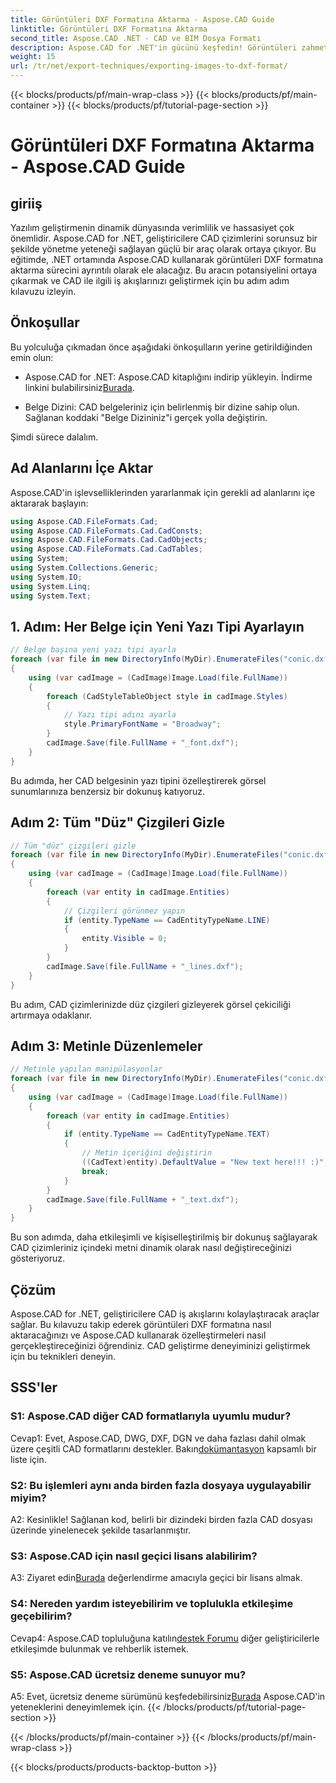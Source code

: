 ```yaml
---
title: Görüntüleri DXF Formatına Aktarma - Aspose.CAD Guide
linktitle: Görüntüleri DXF Formatına Aktarma
second_title: Aspose.CAD .NET - CAD ve BIM Dosya Formatı
description: Aspose.CAD for .NET'in gücünü keşfedin! Görüntüleri zahmetsizce DXF formatına aktarmayı öğrenin. CAD geliştirmenizi hassasiyet ve verimlilikle geliştirin.
weight: 15
url: /tr/net/export-techniques/exporting-images-to-dxf-format/
---
```


{{< blocks/products/pf/main-wrap-class >}}
{{< blocks/products/pf/main-container >}}
{{< blocks/products/pf/tutorial-page-section >}}

# Görüntüleri DXF Formatına Aktarma - Aspose.CAD Guide

## giriiş

Yazılım geliştirmenin dinamik dünyasında verimlilik ve hassasiyet çok önemlidir. Aspose.CAD for .NET, geliştiricilere CAD çizimlerini sorunsuz bir şekilde yönetme yeteneği sağlayan güçlü bir araç olarak ortaya çıkıyor. Bu eğitimde, .NET ortamında Aspose.CAD kullanarak görüntüleri DXF formatına aktarma sürecini ayrıntılı olarak ele alacağız. Bu aracın potansiyelini ortaya çıkarmak ve CAD ile ilgili iş akışlarınızı geliştirmek için bu adım adım kılavuzu izleyin.

## Önkoşullar

Bu yolculuğa çıkmadan önce aşağıdaki önkoşulların yerine getirildiğinden emin olun:

-  Aspose.CAD for .NET: Aspose.CAD kitaplığını indirip yükleyin. İndirme linkini bulabilirsiniz[Burada](https://releases.aspose.com/cad/net/).

- Belge Dizini: CAD belgeleriniz için belirlenmiş bir dizine sahip olun. Sağlanan koddaki "Belge Dizininiz"i gerçek yolla değiştirin.

Şimdi sürece dalalım.

## Ad Alanlarını İçe Aktar

Aspose.CAD'in işlevselliklerinden yararlanmak için gerekli ad alanlarını içe aktararak başlayın:

```csharp
using Aspose.CAD.FileFormats.Cad;
using Aspose.CAD.FileFormats.Cad.CadConsts;
using Aspose.CAD.FileFormats.Cad.CadObjects;
using Aspose.CAD.FileFormats.Cad.CadTables;
using System;
using System.Collections.Generic;
using System.IO;
using System.Linq;
using System.Text;
```

## 1. Adım: Her Belge için Yeni Yazı Tipi Ayarlayın

```csharp
// Belge başına yeni yazı tipi ayarla
foreach (var file in new DirectoryInfo(MyDir).EnumerateFiles("conic.dxf"))
{
    using (var cadImage = (CadImage)Image.Load(file.FullName))
    {
        foreach (CadStyleTableObject style in cadImage.Styles)
        {
            // Yazı tipi adını ayarla
            style.PrimaryFontName = "Broadway";
        }
        cadImage.Save(file.FullName + "_font.dxf");
    }
}
```

Bu adımda, her CAD belgesinin yazı tipini özelleştirerek görsel sunumlarınıza benzersiz bir dokunuş katıyoruz.

## Adım 2: Tüm "Düz" Çizgileri Gizle

```csharp
// Tüm "düz" çizgileri gizle
foreach (var file in new DirectoryInfo(MyDir).EnumerateFiles("conic.dxf"))
{
    using (var cadImage = (CadImage)Image.Load(file.FullName))
    {
        foreach (var entity in cadImage.Entities)
        {
            // Çizgileri görünmez yapın
            if (entity.TypeName == CadEntityTypeName.LINE)
            {
                entity.Visible = 0;
            }
        }
        cadImage.Save(file.FullName + "_lines.dxf");
    }
}
```

Bu adım, CAD çizimlerinizde düz çizgileri gizleyerek görsel çekiciliği artırmaya odaklanır.

## Adım 3: Metinle Düzenlemeler

```csharp
// Metinle yapılan manipülasyonlar
foreach (var file in new DirectoryInfo(MyDir).EnumerateFiles("conic.dxf"))
{
    using (var cadImage = (CadImage)Image.Load(file.FullName))
    {
        foreach (var entity in cadImage.Entities)
        {
            if (entity.TypeName == CadEntityTypeName.TEXT)
            {
                // Metin içeriğini değiştirin
                ((CadText)entity).DefaultValue = "New text here!!! :)";
                break;
            }
        }
        cadImage.Save(file.FullName + "_text.dxf");
    }
}
```

Bu son adımda, daha etkileşimli ve kişiselleştirilmiş bir dokunuş sağlayarak CAD çizimleriniz içindeki metni dinamik olarak nasıl değiştireceğinizi gösteriyoruz.

## Çözüm

Aspose.CAD for .NET, geliştiricilere CAD iş akışlarını kolaylaştıracak araçlar sağlar. Bu kılavuzu takip ederek görüntüleri DXF formatına nasıl aktaracağınızı ve Aspose.CAD kullanarak özelleştirmeleri nasıl gerçekleştireceğinizi öğrendiniz. CAD geliştirme deneyiminizi geliştirmek için bu teknikleri deneyin.

## SSS'ler

### S1: Aspose.CAD diğer CAD formatlarıyla uyumlu mudur?

 Cevap1: Evet, Aspose.CAD, DWG, DXF, DGN ve daha fazlası dahil olmak üzere çeşitli CAD formatlarını destekler. Bakın[dokümantasyon](https://reference.aspose.com/cad/net/) kapsamlı bir liste için.

### S2: Bu işlemleri aynı anda birden fazla dosyaya uygulayabilir miyim?

A2: Kesinlikle! Sağlanan kod, belirli bir dizindeki birden fazla CAD dosyası üzerinde yinelenecek şekilde tasarlanmıştır.

### S3: Aspose.CAD için nasıl geçici lisans alabilirim?

 A3: Ziyaret edin[Burada](https://purchase.aspose.com/temporary-license/) değerlendirme amacıyla geçici bir lisans almak.

### S4: Nereden yardım isteyebilirim ve toplulukla etkileşime geçebilirim?

 Cevap4: Aspose.CAD topluluğuna katılın[destek Forumu](https://forum.aspose.com/c/cad/19) diğer geliştiricilerle etkileşimde bulunmak ve rehberlik istemek.

### S5: Aspose.CAD ücretsiz deneme sunuyor mu?

 A5: Evet, ücretsiz deneme sürümünü keşfedebilirsiniz[Burada](https://releases.aspose.com/) Aspose.CAD'in yeteneklerini deneyimlemek için.
{{< /blocks/products/pf/tutorial-page-section >}}

{{< /blocks/products/pf/main-container >}}
{{< /blocks/products/pf/main-wrap-class >}}

{{< blocks/products/products-backtop-button >}}
